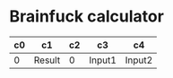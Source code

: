 # Brainfuck calculator

| c0  | c1         | c2  | c3       | c4       |
|-----|------------|-----|----------|----------|
|  0  | Result     |  0  |  Input1  |  Input2  |